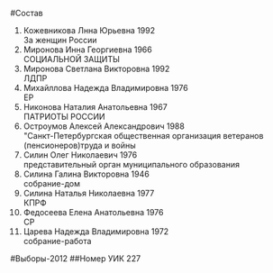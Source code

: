 #Состав
1. Кожевникова Лнна Юрьевна 1992   
    За женщин России
2. Миронова Инна Георгиевна 1966   
    СОЦИАЛЬНОЙ ЗАЩИТЫ
3. Миронова Светлана Викторовна 1992   
    ЛДПР
4. Михайллова Надежда Владимировна 1976   
    ЕР
5. Никонова Наталия Анатольевна 1967   
    ПАТРИОТЫ РОССИИ
6. Остроумов Алексей Александрович 1988   
    "Санкт-Петербургская общественная организация ветеранов (пенсионеров)труда и войны
7. Силин Олег Николаевич 1976   
    представительный орган муниципального образования
8. Силина Галина Викторовна 1946   
    собрание-дом
9. Силина Наталья Николаевна 1977   
    КПРФ
10. Федосеева Елена Анатольевна 1976   
    СР
11. Царева Надежда Владимировна 1972   
    собрание-работа

#Выборы-2012
##Номер УИК
227